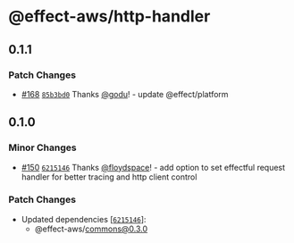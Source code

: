 # @effect-aws/http-handler

## 0.1.1

### Patch Changes

- [#168](https://github.com/floydspace/effect-aws/pull/168) [`85b3bd0`](https://github.com/floydspace/effect-aws/commit/85b3bd001dc0b5dcbedf273483e4bbf81d17f0dc) Thanks [@godu](https://github.com/godu)! - update @effect/platform

## 0.1.0

### Minor Changes

- [#150](https://github.com/floydspace/effect-aws/pull/150) [`6215146`](https://github.com/floydspace/effect-aws/commit/62151460cb125298b24375a4c69dcf8d562148f8) Thanks [@floydspace](https://github.com/floydspace)! - add option to set effectful request handler for better tracing and http client control

### Patch Changes

- Updated dependencies [[`6215146`](https://github.com/floydspace/effect-aws/commit/62151460cb125298b24375a4c69dcf8d562148f8)]:
  - @effect-aws/commons@0.3.0
